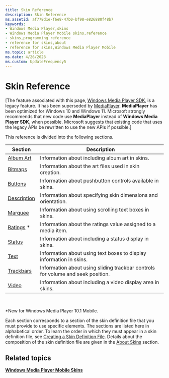 ```yaml
---
title: Skin Reference
description: Skin Reference
ms.assetid: af778d1e-f6e8-47b0-bf98-e826880f48b7
keywords:
- Windows Media Player,skins
- Windows Media Player Mobile skins,reference
- skins,programming reference
- reference for skins,about
- reference for skins,Windows Media Player Mobile
ms.topic: article
ms.date: 4/26/2023
ms.custom: UpdateFrequency5
---
```


# Skin Reference

\[The feature associated with this page, [Windows Media Player SDK](/windows/win32/wmp/windows-media-player-sdk), is a legacy feature. It has been superseded by [MediaPlayer](/uwp/api/Windows.Media.Playback.MediaPlayer). **MediaPlayer** has been optimized for Windows 10 and Windows 11. Microsoft strongly recommends that new code use **MediaPlayer** instead of **Windows Media Player SDK**, when possible. Microsoft suggests that existing code that uses the legacy APIs be rewritten to use the new APIs if possible.\]

This reference is divided into the following sections.



| Section                        | Description                                                                     |
|--------------------------------|---------------------------------------------------------------------------------|
| [Album Art](album-art.md)     | Information about including album art in skins.                                 |
| [Bitmaps](bitmaps.md)         | Information about the art files used in skin creation.                          |
| [Buttons](buttons.md)         | Information about pushbutton controls available in skins.                       |
| [Description](description.md) | Information about specifying skin dimensions and orientation.                   |
| [Marquee](marquee.md)         | Information about using scrolling text boxes in skins.                          |
| [Ratings](ratings.md) \*      | Information about the ratings value assigned to a media item.                   |
| [Status](status.md)           | Information about including a status display in skins.                          |
| [Text](text.md)               | Information about using text boxes to display information in skins.             |
| [Trackbars](trackbars.md)     | Information about using sliding trackbar controls for volume and seek position. |
| [Video](video.md)             | Information about including a video display area in skins.                      |



 

\*New for Windows Media Player 10.1 Mobile.

Each section corresponds to a section of the skin definition file that you must provide to use specific elements. The sections are listed here in alphabetical order. To learn the order in which they must appear in a skin definition file, see [Creating a Skin Definition File](creating-a-skin-definition-file.md). Details about the composition of the skin definition file are given in the [About Skins](about-skins-mobile.md) section.

## Related topics

<dl> <dt>

[**Windows Media Player Mobile Skins**](windows-media-player-mobile-skins.md)
</dt> </dl>

 

 




